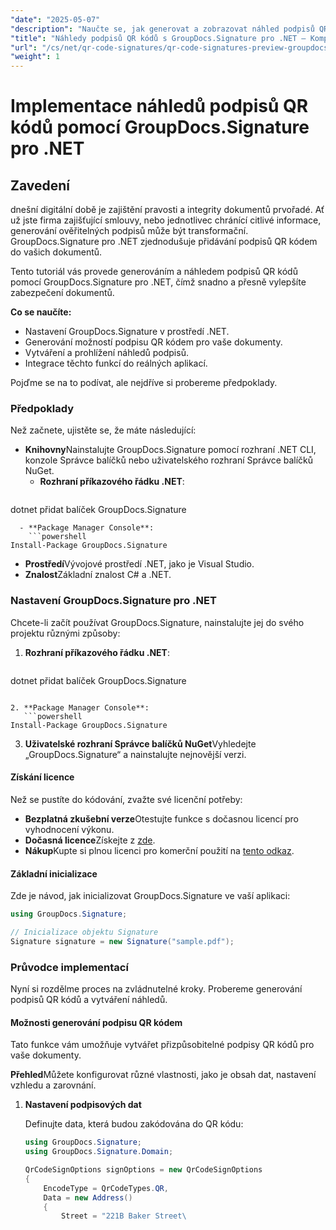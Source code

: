 ```yaml
---
"date": "2025-05-07"
"description": "Naučte se, jak generovat a zobrazovat náhled podpisů QR kódů ve vašich dokumentech pomocí GroupDocs.Signature pro .NET, a jak zvýšit zabezpečení a autenticitu."
"title": "Náhledy podpisů QR kódů s GroupDocs.Signature pro .NET – Komplexní průvodce"
"url": "/cs/net/qr-code-signatures/qr-code-signatures-preview-groupdocs-signature-net/"
"weight": 1
---
```


# Implementace náhledů podpisů QR kódů pomocí GroupDocs.Signature pro .NET

## Zavedení

dnešní digitální době je zajištění pravosti a integrity dokumentů prvořadé. Ať už jste firma zajišťující smlouvy, nebo jednotlivec chránící citlivé informace, generování ověřitelných podpisů může být transformační. GroupDocs.Signature pro .NET zjednodušuje přidávání podpisů QR kódem do vašich dokumentů.

Tento tutoriál vás provede generováním a náhledem podpisů QR kódů pomocí GroupDocs.Signature pro .NET, čímž snadno a přesně vylepšíte zabezpečení dokumentů.

**Co se naučíte:**
- Nastavení GroupDocs.Signature v prostředí .NET.
- Generování možností podpisu QR kódem pro vaše dokumenty.
- Vytváření a prohlížení náhledů podpisů.
- Integrace těchto funkcí do reálných aplikací.

Pojďme se na to podívat, ale nejdříve si probereme předpoklady.

### Předpoklady

Než začnete, ujistěte se, že máte následující:
- **Knihovny**Nainstalujte GroupDocs.Signature pomocí rozhraní .NET CLI, konzole Správce balíčků nebo uživatelského rozhraní Správce balíčků NuGet.
  - **Rozhraní příkazového řádku .NET**:
    ```shell
dotnet přidat balíček GroupDocs.Signature
```
  - **Package Manager Console**:
    ```powershell
Install-Package GroupDocs.Signature
```
- **Prostředí**Vývojové prostředí .NET, jako je Visual Studio.
- **Znalost**Základní znalost C# a .NET.

### Nastavení GroupDocs.Signature pro .NET

Chcete-li začít používat GroupDocs.Signature, nainstalujte jej do svého projektu různými způsoby:

1. **Rozhraní příkazového řádku .NET**:
   ```shell
dotnet přidat balíček GroupDocs.Signature
```

2. **Package Manager Console**:
   ```powershell
Install-Package GroupDocs.Signature
```

3. **Uživatelské rozhraní Správce balíčků NuGet**Vyhledejte „GroupDocs.Signature“ a nainstalujte nejnovější verzi.

#### Získání licence

Než se pustíte do kódování, zvažte své licenční potřeby:
- **Bezplatná zkušební verze**Otestujte funkce s dočasnou licencí pro vyhodnocení výkonu.
- **Dočasná licence**Získejte z [zde](https://purchase.groupdocs.com/temporary-license/).
- **Nákup**Kupte si plnou licenci pro komerční použití na [tento odkaz](https://purchase.groupdocs.com/buy).

#### Základní inicializace

Zde je návod, jak inicializovat GroupDocs.Signature ve vaší aplikaci:

```csharp
using GroupDocs.Signature;

// Inicializace objektu Signature
Signature signature = new Signature("sample.pdf");
```

### Průvodce implementací

Nyní si rozdělme proces na zvládnutelné kroky. Probereme generování podpisů QR kódů a vytváření náhledů.

#### Možnosti generování podpisu QR kódem

Tato funkce vám umožňuje vytvářet přizpůsobitelné podpisy QR kódů pro vaše dokumenty.

**Přehled**Můžete konfigurovat různé vlastnosti, jako je obsah dat, nastavení vzhledu a zarovnání.

1. **Nastavení podpisových dat**
   
   Definujte data, která budou zakódována do QR kódu:
   
   ```csharp
   using GroupDocs.Signature;
   using GroupDocs.Signature.Domain;

   QrCodeSignOptions signOptions = new QrCodeSignOptions
   {
       EncodeType = QrCodeTypes.QR,
       Data = new Address()
       {
           Street = "221B Baker Street\